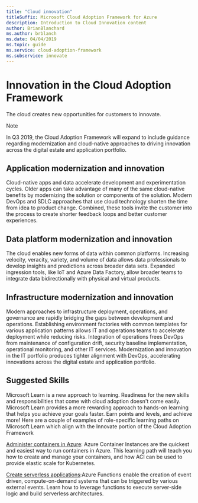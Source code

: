 ```yaml
---
title: "Cloud innovation"
titleSuffix: Microsoft Cloud Adoption Framework for Azure
description: Introduction to Cloud Innovation content
author: BrianBlanchard
ms.author: brblanch
ms.date: 04/04/2019
ms.topic: guide
ms.service: cloud-adoption-framework
ms.subservice: innovate
---
```


# Innovation in the Cloud Adoption Framework

The cloud creates new opportunities for customers to innovate.

> [!NOTE]
> In Q3 2019, the Cloud Adoption Framework will expand to include guidance regarding modernization and cloud-native approaches to driving innovation across the digital estate and application portfolio.

## Application modernization and innovation

Cloud-native apps and data accelerate development and experimentation cycles. Older apps can take advantage of many of the same cloud-native benefits by modernizing the solution or components of the solution. Modern DevOps and SDLC approaches that use cloud technology shorten the time from idea to product change. Combined, these tools invite the customer into the process to create shorter feedback loops and better customer experiences.

## Data platform modernization and innovation

The cloud enables new forms of data within common platforms. Increasing velocity, veracity, variety, and volume of data allows data professionals to develop insights and predictions across broader data sets. Expanded ingression tools, like IoT and Azure Data Factory, allow broader teams to integrate data bidirectionally with physical and virtual products.

## Infrastructure modernization and innovation

Modern approaches to infrastructure deployment, operations, and governance are rapidly bridging the gaps between development and operations. Establishing environment factories with common templates for various application patterns allows IT and operations teams to accelerate deployment while reducing risks. Integration of operations frees DevOps from maintenance of configuration drift, security baseline implementation, operational monitoring, and other IT services. Modernization and innovation in the IT portfolio produces tighter alignment with DevOps, accelerating innovations across the digital estate and application portfolio.

## Suggested Skills

Microsoft Learn is a new approach to learning. Readiness for the new skills and responsibilities that come with cloud adoption doesn't come easily. Microsoft Learn provides a more rewarding approach to hands-on learning that helps you achieve your goals faster. Earn points and levels, and achieve more!
Here are a couple of examples of role-specific learning paths on Microsoft Learn which align with the Innovate portion of the Cloud Adoption Framework

[Administer containers in Azure](https://docs.microsoft.com/en-us/learn/paths/administer-containers-in-azure/): Azure Container Instances are the quickest and easiest way to run containers in Azure. This learning path will teach you how to create and manage your containers, and how ACI can be used to provide elastic scale for Kubernetes.

[Create serverless applications](https://docs.microsoft.com/en-us/learn/paths/create-serverless-applications/):Azure Functions enable the creation of event driven, compute-on-demand systems that can be triggered by various external events. Learn how to leverage functions to execute server-side logic and build serverless architectures.

